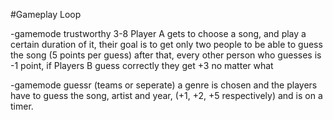 #Gameplay Loop

-gamemode trustworthy 3-8
Player A gets to choose a song, and play a certain duration of it, their goal is to get only two people to be able to guess the song (5 points per guess) after that, every other person who guesses is -1 point, if Players B guess correctly they get +3 no matter what

-gamemode guessr (teams or seperate)
a genre is chosen and the players have to guess the song, artist and year, (+1, +2, +5 respectively) and is on a timer.

